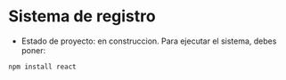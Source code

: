 <h1> Sistema de registro</h1>

- Estado de proyecto: en construccion.
Para ejecutar el sistema, debes poner:

```npm install react```
